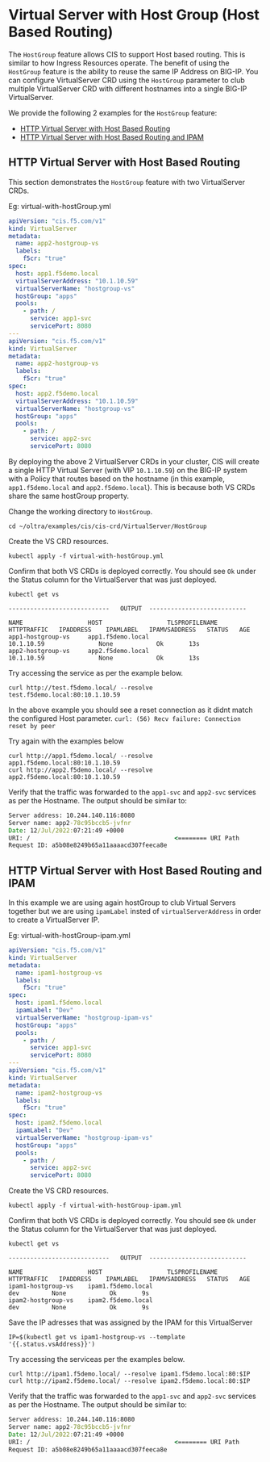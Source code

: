 # Virtual Server with Host Group (Host Based Routing)

The `HostGroup` feature allows CIS to support Host based routing. This is similar to how Ingress Resources operate. The benefit of using the `HostGroup` feature is the ability to reuse the same IP Address on BIG-IP.
You can configure VirtualServer CRD using the `HostGroup` parameter to club multiple VirtualServer CRD with different hostnames into a single BIG-IP VirtualServer.

We provide the following 2 examples for the `HostGroup` feature: 
- [HTTP Virtual Server with Host Based Routing](#http-virtual-server-with-host-based-routing)
- [HTTP Virtual Server with Host Based Routing and IPAM](#http-virtual-server-with-host-based-routing-and-ipam)


## HTTP Virtual Server with Host Based Routing

This section demonstrates the `HostGroup` feature with two VirtualServer CRDs.

Eg: virtual-with-hostGroup.yml
```yml
apiVersion: "cis.f5.com/v1"
kind: VirtualServer
metadata:
  name: app2-hostgroup-vs
  labels:
    f5cr: "true"
spec:
  host: app1.f5demo.local
  virtualServerAddress: "10.1.10.59"
  virtualServerName: "hostgroup-vs"  
  hostGroup: "apps"
  pools:
    - path: /
      service: app1-svc
      servicePort: 8080
---
apiVersion: "cis.f5.com/v1"
kind: VirtualServer
metadata:
  name: app2-hostgroup-vs
  labels:
    f5cr: "true"
spec:
  host: app2.f5demo.local
  virtualServerAddress: "10.1.10.59"
  virtualServerName: "hostgroup-vs"  
  hostGroup: "apps"
  pools:
    - path: /
      service: app2-svc
      servicePort: 8080

```
By deploying the above 2 VirtualServer CRDs in your cluster, CIS will create a single HTTP Virtual Server (with VIP `10.1.10.59`) on the BIG-IP system with a Policy that routes based on the hostname (in this example, `app1.f5demo.local` and `app2.f5demo.local`). This is because both VS CRDs share the same hostGroup property.

Change the working directory to `HostGroup`.
```
cd ~/oltra/examples/cis/cis-crd/VirtualServer/HostGroup
```

Create the VS CRD resources. 
```
kubectl apply -f virtual-with-hostGroup.yml
```

Confirm that both VS CRDs is deployed correctly. You should see `Ok` under the Status column for the VirtualServer that was just deployed.
```
kubectl get vs 

----------------------------   OUTPUT  ---------------------------

NAME                  HOST                  TLSPROFILENAME   HTTPTRAFFIC   IPADDRESS    IPAMLABEL   IPAMVSADDRESS   STATUS   AGE
app1-hostgroup-vs     app1.f5demo.local                                    10.1.10.59               None            Ok       13s
app2-hostgroup-vs     app2.f5demo.local                                    10.1.10.59               None            Ok       13s
```

Try accessing the service as per the example below. 
```
curl http://test.f5demo.local/ --resolve test.f5demo.local:80:10.1.10.59

```
In the above example you should see a reset connection as it didnt match the configured Host parameter.
`curl: (56) Recv failure: Connection reset by peer`


Try again with the examples below
```
curl http://app1.f5demo.local/ --resolve app1.f5demo.local:80:10.1.10.59
curl http://app2.f5demo.local/ --resolve app2.f5demo.local:80:10.1.10.59

```

Verify that the traffic was forwarded to the `app1-svc` and `app2-svc` services as per the Hostname.  The output should be similar to:

```cmd
Server address: 10.244.140.116:8080
Server name: app2-78c95bccb5-jvfnr
Date: 12/Jul/2022:07:21:49 +0000
URI: /                                        <======== URI Path
Request ID: a5b08e8249b65a11aaaacd307feeca8e  
```



## HTTP Virtual Server with Host Based Routing and IPAM

In this example we are using again hostGroup to club Virtual Servers together but we are using `ipamLabel` insted of `virtualServerAddress` in order to create a VirtualServer IP.

Eg: virtual-with-hostGroup-ipam.yml
```yml
apiVersion: "cis.f5.com/v1"
kind: VirtualServer
metadata:
  name: ipam1-hostgroup-vs
  labels:
    f5cr: "true"
spec:
  host: ipam1.f5demo.local
  ipamLabel: "Dev"
  virtualServerName: "hostgroup-ipam-vs"  
  hostGroup: "apps"
  pools:
    - path: /
      service: app1-svc
      servicePort: 8080
---
apiVersion: "cis.f5.com/v1"
kind: VirtualServer
metadata:
  name: ipam2-hostgroup-vs
  labels:
    f5cr: "true"
spec:
  host: ipam2.f5demo.local
  ipamLabel: "Dev"
  virtualServerName: "hostgroup-ipam-vs"  
  hostGroup: "apps"
  pools:
    - path: /
      service: app2-svc
      servicePort: 8080
```


Create the VS CRD resources. 
```
kubectl apply -f virtual-with-hostGroup-ipam.yml
```

Confirm that both VS CRDs is deployed correctly. You should see `Ok` under the Status column for the VirtualServer that was just deployed.
```
kubectl get vs 

----------------------------   OUTPUT  ---------------------------

NAME                  HOST                  TLSPROFILENAME   HTTPTRAFFIC   IPADDRESS    IPAMLABEL   IPAMVSADDRESS   STATUS   AGE
ipam1-hostgroup-vs    ipam1.f5demo.local                                                dev         None            Ok       9s
ipam2-hostgroup-vs    ipam2.f5demo.local                                                dev         None            Ok       9s
```

Save the IP adresses that was assigned by the IPAM for this VirtualServer
```
IP=$(kubectl get vs ipam1-hostgroup-vs --template '{{.status.vsAddress}}')
```

Try accessing the serviceas per the examples below. 
```
curl http://ipam1.f5demo.local/ --resolve ipam1.f5demo.local:80:$IP
curl http://ipam2.f5demo.local/ --resolve ipam2.f5demo.local:80:$IP
```

Verify that the traffic was forwarded to the `app1-svc` and `app2-svc` services as per the Hostname. The output should be similar to:

```cmd
Server address: 10.244.140.116:8080
Server name: app2-78c95bccb5-jvfnr
Date: 12/Jul/2022:07:21:49 +0000
URI: /                                        <======== URI Path
Request ID: a5b08e8249b65a11aaaacd307feeca8e  
```
